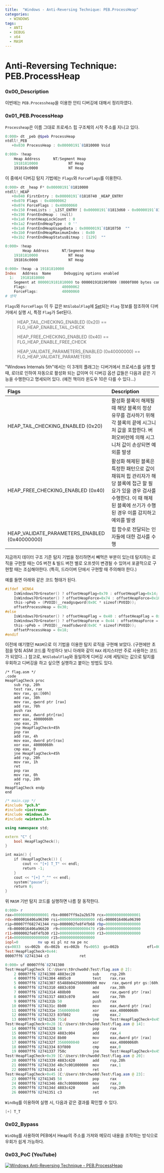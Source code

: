 ```yaml
---
title:  "Windows - Anti-Reversing Technique: PEB.ProcessHeap"
categories:
  - WINDOWS
tags:
  - ANTI
  - DEBUG
  - x64
  - MASM
---
```

# Anti-Reversing Technique: PEB.ProcessHeap

### 0x00_Description

이번에는 `PEB.Processheap`을 이용한 안티 디버깅에 대해서 정리하였다.



### 0x01_PEB.ProcessHeap

`Processheap`은 이름 그대로 프로세스 힙 구조체의 시작 주소를 지니고 있다.

```powershell
0:000> dt _peb @$peb ProcessHeap
ntdll!_PEB
   +0x030 ProcessHeap : 0x00000191`81810000 Void

0:000> !heap
    Heap Address      NT/Segment Heap
	19181810000              NT Heap
	191816c0000              NT Heap
```

이 중에서 디버깅 탐지 기법에는 `Flags`와 `ForceFlags`를 이용한다. 

```powershell
0:000> dt _heap F* 0x00000191`81810000
ntdll!_HEAP
   +0x040 FirstEntry : 0x00000191`81810740 _HEAP_ENTRY
   +0x070 Flags : 0x40000062
   +0x074 ForceFlags : 0x40000060
   +0x150 FreeLists : _LIST_ENTRY [ 0x00000191`81813d60 - 0x00000191`81817390 ]
   +0x198 FrontEndHeap : (null) 
   +0x1a0 FrontHeapLockCount : 0
   +0x1a2 FrontEndHeapType : 0 ''
   +0x1a8 FrontEndHeapUsageData : 0x00000191`81810750  ""
   +0x1b0 FrontEndHeapMaximumIndex : 0x80
   +0x1b2 FrontEndHeapStatusBitmap : [129]  ""

0:000> !heap
        Heap Address      NT/Segment Heap
	19181810000              NT Heap
	191816c0000              NT Heap

0:000> !heap -a 19181810000
Index   Address  Name      Debugging options enabled
  1:   19181810000 
    Segment at 0000019181810000 to 000001918190f000 (0000f000 bytes committed)
    Flags:                40000062
    ForceFlags:           40000060
# 생략
```

`Flags`와 `ForceFlags` 이 두 값은 `NtGlobalFlag`에 <u>Set</u>되는 `Flag` 정보를 참조하여 디버거에서 실행 시, 특정 `Flag`가 Set된다.
>
> HEAP_TAIL_CHECKING_ENABLED  (0x20) == FLG_HEAP_ENABLE_TAIL_CHECK
>
> HEAP_FREE_CHECKING_ENABLED  (0x40) == FLG_HEAP_ENABLE_FREE_CHECK
>
> HEAP_VALIDATE_PARAMETERS_ENABLED  (0x40000000) == FLG_HEAP_VALIDATE_PARAMETERS
>

"Windows Internals 5th"에서는 이 3개의 플래그는 디버거에서 프로세스를 실행 할 때, 로더로 인하여 자동으로 활성화 되는 값이며 이 디버깅 옵션 값들은 다음과 같은 기능을 수행한다고 명세되어 있다. (예전 책이라 윈도우 10은 다를 수 있다…)

| Flags                                         | Description                                                  |
| :-------------------------------------------- | :----------------------------------------------------------- |
| HEAP_TAIL_CHECKING_ENABLED (0x20)             | 활성화 블록이 해제될 때 해당 블록의 정상 유무를 검사하기 위해 각 블록의 끝에 시그니처 값을 포함한다. 버퍼오버런에 의해 시그니처 값이 손상되면 예외를 발생 |
| HEAP_FREE_CHECKING_ENABLED (0x40)             | 활성화 해제된 블록은 특정한 패턴으로 값이 채워져 힙 관리자가 해당 블록에 접근 할 필요가 있을 경우 검사를 수행한다. 이 때 해제된 블록에 쓰기가 수행된 경우 이를 감지하고 예외를 발생 |
| HEAP_VALIDATE_PARAMETERS_ENABLED (0x40000000) | 힙 함수로 전달되는 인자들에 대한 검사를 수행                 |

지금까지 데이터 구조 기준 탐지 기법을 정리하면서 빼먹은 부분이 있는데 탐지하는 로직을 구현할 때는 OS 버전 & 빌드 버전 별로 오프셋이 변경될 수 있어서 포괄적으로 구현할 때는 조심해야한다. (특히, 드라이버 단에서 구현할 때 주의해야 한다.)

예를 들면 아래와 같은 코드 형태가 된다.

```C++
#ifdef _WIN64
    IsWindows7OrGreater() ? offsetHeapFlag=0x70 : offsetHeapFlag=0x14;
    IsWindows7OrGreater() ? offsetHeapForce=0x74 : offsetHeapForce=0x18;
    this->pPeb = (PVOID)__readgsqword(0x0C * sizeof(PVOID));
    offsetProcessHeap = 0x30;
#else
    IsWindows7OrGreater() ? offsetHeapFlag = 0x40 : offsetHeapFlag = 0x0C;
    IsWindows7OrGreater() ? offsetHeapForce = 0x44 : offsetHeapForce = 0x10;
    this->pPeb = (PVOID)__readfsdword(0x0C * sizeof(PVOID));
    offsetProcessHeap = 0x18;
#endif
```

이전에 얘기했던 `MASM`으로 이 기법을 이용한 탐지 로직을 구현해 보았다. (구현에만 초점을 맞춰 ASM 코드를 작성하다 보니 아래와 같이 `RAX` 레지스터만 주로 사용하는 코드가 되었다…) 참고로, `NtGlobalFlag`와 동일하게 디버깅 시에 세팅되는 값으로 탐지를 우회하고 디버깅을 하고 싶으면 실행하고 붙이는 방법도 있다.

```assembly
/* flag.asm */
.code
HeapFlagCheck proc
    sub rsp, 20h
    test rax, rax
    mov rax, gs:[60h]
    add rax, 30h
    mov rax, qword ptr [rax]
    add rax, 70h
    push rax
    mov eax, dword ptr[rax]
    xor eax, 40000060h
    cmp eax, 2h
    jne HeapFlagCheck+45h
    pop rax
    add rax, 4h
    mov eax, dword ptr[rax]
    xor eax, 40000060h
    cmp eax, 0
    jne HeapFlagCheck+45h
    add rsp, 20h
    mov rax, 1h
    ret
    pop rax
    mov rax, 0h
    add rsp, 20h
    ret
HeapFlagCheck endp
end
```

```C++
/* main.cpp */
#include "pch.h"
#include <iostream>
#include <Windows.h>
#include <winternl.h>

using namespace std;

extern "C" {
    bool HeapFlagCheck();
}

int main() {
    if (HeapFlagCheck()) {
        cout << "[+] T_T" << endl;
        return -1;
    }
    cout << "[+] ^_^" << endl;
    system("pause");
    return 0;
}
```

위 `MASM` 기반 탐지 코드를 실행하면 나름 잘 동작한다.

```powershell
0:000> r
rax=0000000000000001 rbx=00007ff9a2a2b570 rcx=0000000000000001
rdx=0000016406a96390 rsi=0000000000000000 rdi=0000016406a96390
rip=00007ff682741344 rsp=0000002fe8f4fb68 rbp=0000000000000000
 r8=0000016406a96620  r9=0000000000000470 r10=0000000000000000
r11=0000002fe8f4fb30 r12=0000000000000000 r13=0000000000000000
r14=0000000000000000 r15=0000000000000000
iopl=0         nv up ei pl nz na pe nc
cs=0033  ss=002b  ds=002b  es=002b  fs=0053  gs=002b             efl=00000202
Test!HeapFlagCheck+0x44:
00007ff6`82741344 c3              ret

0:000> uf 00007ff6`82741300
Test!HeapFlagCheck [C:\Users\t0rchwo0d\Test\flag.asm @ 2]:
    2 00007ff6`82741300 4883ec20        sub     rsp,20h
    4 00007ff6`82741304 4885c0          test    rax,rax
    5 00007ff6`82741307 65488b042560000000 mov   rax,qword ptr gs:[60h]
    6 00007ff6`82741310 4883c030        add     rax,30h
    7 00007ff6`82741314 488b00          mov     rax,qword ptr [rax]
    8 00007ff6`82741317 4883c070        add     rax,70h
    9 00007ff6`8274131b 50              push    rax
   10 00007ff6`8274131c 8b00            mov     eax,dword ptr [rax]
   11 00007ff6`8274131e 3560000040      xor     eax,40000060h
   12 00007ff6`82741323 83f802          cmp     eax,2
   13 00007ff6`82741326 751d            jne     Test!HeapFlagCheck+0x45 (00007ff6`82741345)  Branch
Test!HeapFlagCheck+0x28 [C:\Users\t0rchwo0d\Test\flag.asm @ 14]:
   14 00007ff6`82741328 58              pop     rax
   15 00007ff6`82741329 4883c004        add     rax,4
   16 00007ff6`8274132d 8b00            mov     eax,dword ptr [rax]
   17 00007ff6`8274132f 3560000040      xor     eax,40000060h
   18 00007ff6`82741334 83f800          cmp     eax,0
   19 00007ff6`82741337 750c            jne     Test!HeapFlagCheck+0x45 (00007ff6`82741345)  Branch
Test!HeapFlagCheck+0x39 [C:\Users\t0rchwo0d\Test\flag.asm @ 20]:
   20 00007ff6`82741339 4883c420        add     rsp,20h
   21 00007ff6`8274133d 48c7c001000000  mov     rax,1
   22 00007ff6`82741344 c3              ret
Test!HeapFlagCheck+0x45 [C:\Users\t0rchwo0d\Test\flag.asm @ 23]:
   23 00007ff6`82741345 58              pop     rax
   24 00007ff6`82741346 48c7c000000000  mov     rax,0
   25 00007ff6`8274134d 4883c420        add     rsp,20h
   26 00007ff6`82741351 c3              ret
```

`Windbg`를 이용하여 실행 시, 다음과 같은 결과를 확인할 수 있다.

```powershell
[+] T_T
```



### 0x02_Bypass

 `WinDbg`를 사용하여 PEB에서 Heap의 주소를 가져와 메모리 내용을 조작하는 방식으로 우회가 쉽게 가능하다.



### 0x03_PoC (YouTube)

[![Windows Anti-Reversing Technique - PEB.ProcessHeap](http://img.youtube.com/vi/pG8uFx954Zs/0.jpg)](https://youtu.be/pG8uFx954Zs?t=0s) 
